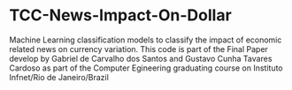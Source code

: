 # TCC-News-Impact-On-Dollar
Machine Learning classification models to classify the impact of economic related news on currency variation. This code is part of the Final Paper develop by Gabriel de Carvalho dos Santos and Gustavo Cunha Tavares Cardoso as part of the Computer Egineering graduating course on Instituto Infnet/Rio de Janeiro/Brazil 
